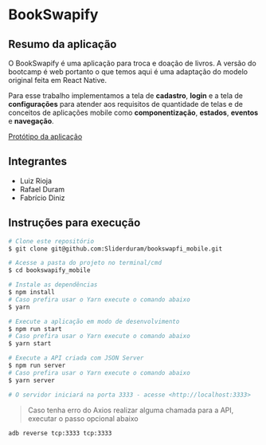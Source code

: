 # BookSwapify

## Resumo da aplicação

O BookSwapify é uma aplicação para troca e doação de livros. A versão do bootcamp é web portanto o que temos aqui é uma adaptação do modelo original feita em React Native.

Para esse trabalho implementamos a tela de **cadastro**, **login** e a tela de **configurações** para atender aos requisitos de quantidade de telas e de conceitos de aplicações mobile como **componentização**, **estados**, **eventos** e **navegação**.

[Protótipo da aplicação](https://www.figma.com/file/TuShY4en84DDKiYxrB65AS/BookSwapify?type=design&node-id=106%3A84&t=nsLV9BcYB8lU1tgk-1)

## Integrantes

- Luiz Rioja
- Rafael Duram
- Fabrício Diniz

## Instruções para execução

```sh
# Clone este repositório
$ git clone git@github.com:Sliderduram/bookswapfi_mobile.git

# Acesse a pasta do projeto no terminal/cmd
$ cd bookswapify_mobile

# Instale as dependências
$ npm install
# Caso prefira usar o Yarn execute o comando abaixo
$ yarn

# Execute a aplicação em modo de desenvolvimento
$ npm run start
# Caso prefira usar o Yarn execute o comando abaixo
$ yarn start

# Execute a API criada com JSON Server
$ npm run server
# Caso prefira usar o Yarn execute o comando abaixo
$ yarn server

# O servidor iniciará na porta 3333 - acesse <http://localhost:3333>
```

> Caso tenha erro do Axios realizar alguma chamada para a API, executar o passo opcional abaixo

```sh
adb reverse tcp:3333 tcp:3333
```
